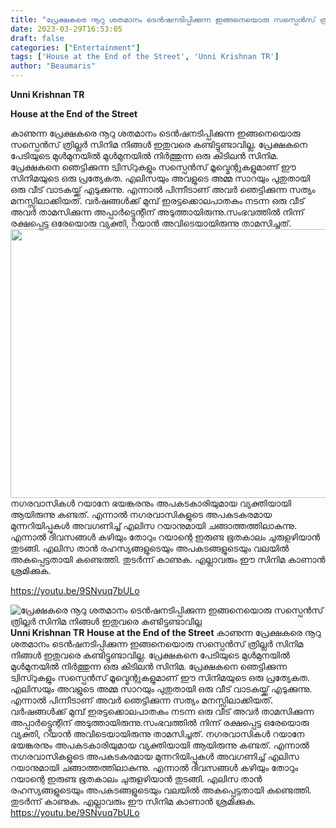 ```yaml
---
title: "പ്രേക്ഷകരെ നൂറു ശതമാനം ടെൻഷനടിപ്പിക്കുന്ന ഇങ്ങനെയൊരു സസ്പെൻസ് ത്രില്ലർ സിനിമ നിങ്ങൾ ഇതുവരെ കണ്ടിട്ടുണ്ടാവില്ല"
date: 2023-03-29T16:53:05
draft: false
categories: ["Entertainment"]
tags: ['House at the End of the Street', 'Unni Krishnan TR']
author: "Beaumaris"
---
```


<strong>Unni Krishnan TR</strong>

<strong>House at the End of the Street</strong>

കാണുന്ന പ്രേക്ഷകരെ നൂറു ശതമാനം ടെൻഷനടിപ്പിക്കുന്ന ഇങ്ങനെയൊരു സസ്പെൻസ് ത്രില്ലർ സിനിമ നിങ്ങൾ ഇതുവരെ കണ്ടിട്ടുണ്ടാവില്ല. പ്രേക്ഷകനെ പേടിയുടെ മുൾമുനയിൽ മുൾമുനയിൽ നിർത്തുന്ന ഒരു കിടിലൻ സിനിമ. പ്രേക്ഷകനെ ഞെട്ടിക്കുന്ന ട്വിസ്റുകളും സസ്പെൻസ് മൂവ്മെന്റുകളുമാണ് ഈ സിനിമയുടെ ഒരു പ്രത്യേകത. എലിസയും അവളുടെ അമ്മ സാറയും പുതുതായി ഒരു വീട് വാടകയ്ക്ക് എടുക്കുന്നു. എന്നാൽ പിന്നീടാണ് അവർ ഞെട്ടിക്കുന്ന സത്യം മനസ്സിലാക്കിയത്. വർഷങ്ങൾക്ക് മുമ്പ് ഇരട്ടക്കൊലപാതകം നടന്ന ഒരു വീട് അവർ താമസിക്കുന്ന അപ്പാർട്ട്മെന്റിന് അടുത്തായിരുന്നു.സംഭവത്തിൽ നിന്ന് രക്ഷപ്പെട്ട ഒരേയൊരു വ്യക്തി, റയാൻ അവിടെയായിരുന്നു താമസിച്ചത്. <img class=" wp-image-389590 aligncenter" src="https://cdn.boolokam.com/articles/2023/03/fffffggg.webp" alt="" width="763" height="430" />നഗരവാസികൾ റയാനേ ഭയങ്കരനും അപകടകാരിയുമായ വ്യക്തിയായി ആയിരുന്നു കണ്ടത്. എന്നാൽ നഗരവാസികളുടെ അപകടകരമായ മുന്നറിയിപ്പുകൾ അവഗണിച്ച് എലിസ റയാനുമായി ചങ്ങാത്തത്തിലാകുന്നു. എന്നാൽ ദിവസങ്ങൾ കഴിയും തോറും റയാന്റെ ഇരുണ്ട ഭൂതകാലം ചുരുളഴിയാൻ തുടങ്ങി. എലിസ താൻ രഹസ്യങ്ങളുടെയും അപകടങ്ങളുടെയും വലയിൽ അകപ്പെട്ടതായി കണ്ടെത്തി. തുടർന്ന് കാണുക. എല്ലാവരും ഈ സിനിമ കാണാൻ ശ്രമിക്കുക.

https://youtu.be/9SNvuq7bULo


![പ്രേക്ഷകരെ നൂറു ശതമാനം ടെൻഷനടിപ്പിക്കുന്ന ഇങ്ങനെയൊരു സസ്പെൻസ് ത്രില്ലർ സിനിമ നിങ്ങൾ ഇതുവരെ കണ്ടിട്ടുണ്ടാവില്ല](https://cdn.boolokam.com/articles/2023/03/fffffggg.webp)**Unni Krishnan TR** **House at the End of the Street** കാണുന്ന പ്രേക്ഷകരെ നൂറു ശതമാനം ടെൻഷനടിപ്പിക്കുന്ന ഇങ്ങനെയൊരു സസ്പെൻസ് ത്രില്ലർ സിനിമ നിങ്ങൾ ഇതുവരെ കണ്ടിട്ടുണ്ടാവില്ല. പ്രേക്ഷകനെ പേടിയുടെ മുൾമുനയിൽ മുൾമുനയിൽ നിർത്തുന്ന ഒരു കിടിലൻ സിനിമ. പ്രേക്ഷകനെ ഞെട്ടിക്കുന്ന ട്വിസ്റുകളും സസ്പെൻസ് മൂവ്മെന്റുകളുമാണ് ഈ സിനിമയുടെ ഒരു പ്രത്യേകത. എലിസയും അവളുടെ അമ്മ സാറയും പുതുതായി ഒരു വീട് വാടകയ്ക്ക് എടുക്കുന്നു. എന്നാൽ പിന്നീടാണ് അവർ ഞെട്ടിക്കുന്ന സത്യം മനസ്സിലാക്കിയത്. വർഷങ്ങൾക്ക് മുമ്പ് ഇരട്ടക്കൊലപാതകം നടന്ന ഒരു വീട് അവർ താമസിക്കുന്ന അപ്പാർട്ട്മെന്റിന് അടുത്തായിരുന്നു.സംഭവത്തിൽ നിന്ന് രക്ഷപ്പെട്ട ഒരേയൊരു വ്യക്തി, റയാൻ അവിടെയായിരുന്നു താമസിച്ചത്. നഗരവാസികൾ റയാനേ ഭയങ്കരനും അപകടകാരിയുമായ വ്യക്തിയായി ആയിരുന്നു കണ്ടത്. എന്നാൽ നഗരവാസികളുടെ അപകടകരമായ മുന്നറിയിപ്പുകൾ അവഗണിച്ച് എലിസ റയാനുമായി ചങ്ങാത്തത്തിലാകുന്നു. എന്നാൽ ദിവസങ്ങൾ കഴിയും തോറും റയാന്റെ ഇരുണ്ട ഭൂതകാലം ചുരുളഴിയാൻ തുടങ്ങി. എലിസ താൻ രഹസ്യങ്ങളുടെയും അപകടങ്ങളുടെയും വലയിൽ അകപ്പെട്ടതായി കണ്ടെത്തി. തുടർന്ന് കാണുക. എല്ലാവരും ഈ സിനിമ കാണാൻ ശ്രമിക്കുക. https://youtu.be/9SNvuq7bULo
